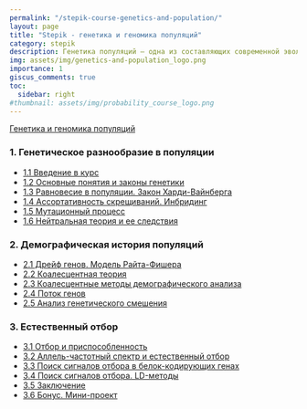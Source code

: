 ```yaml
---
permalink: "/stepik-course-genetics-and-population/"
layout: page
title: "Stepik - генетика и геномика популяций"
category: stepik
description: Генетика популяций — одна из составляющих современной эволюционной теории, называемой синтетической теорией эволюции. [Описание](https://stepik.org/course/9182/info)
img: assets/img/genetics-and-population_logo.png
importance: 1
giscus_comments: true
toc:
  sidebar: right
#thumbnail: assets/img/probability_course_logo.png
---
```


[Генетика и геномика популяций](https://stepik.org/course/9182/syllabus)

### 1. Генетическое разнообразие в популяции

- [1.1 Введение в курс](https://stepik.org/lesson/295217/step/1?unit=276888)
- [1.2 Основные понятия и законы генетики](/stepik-course-genetics-and-population/module_1_2-basics-genetic-laws)
- [1.3 Равновесие в популяции. Закон Харди-Вайнберга](/stepik-course-genetics-and-population/module_1_3-equilibrium_in_the_population_Hardy-Weinberg_law)
- [1.4 Ассортативность скрещиваний. Инбридинг](/stepik-course-genetics-and-population/module_1_4_inbreeding)
- [1.5 Мутационный процесс](/stepik-course-genetics-and-population/module_1_5_mutations)
- [1.6 Нейтральная теория и ее следствия](/stepik-course-genetics-and-population/module_1_6-neutral_theory_and_its_consequences)

### 2. Демографическая история популяций

- [2.1 Дрейф генов. Модель Райта-Фишера](/stepik-course-genetics-and-population/module_2_1-genetic-drift-Wright-Fisher-model)
- [2.2 Коалесцентная теория](/stepik-course-genetics-and-population/module_2_2-coalescence-theory)
- [2.3 Коалесцентные методы демографического анализа]()
- [2.4 Поток генов]()
- [2.5 Анализ генетического смешения]()

### 3. Естественный отбор

- [3.1 Отбор и приспособленность]()
- [3.2 Аллель-частотный спектр и естественный отбор]()
- [3.3 Поиск сигналов отбора в белок-кодирующих генах]()
- [3.4 Поиск сигналов отбора. LD-методы]()
- [3.5 Заключение]()
- [3.6 Бонус. Мини-проект]()
